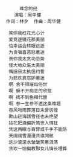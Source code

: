 
            难念的经
          演唱：周华健
       作词：林夕  作曲：周华健

        笑你我枉花光心计
        爱竞逐镜花那美丽
        怕幸运会转眼远逝
        为贪嗔喜恶怒着迷
        责你我太贪功恋势
        怪大地众生太美丽
        悔旧日太执信约誓
        为悲欢哀怨妒着迷
        啊 舍不得璀灿俗世
        啊 躲不开痴恋的欣慰
        啊 找不到色相代替
        啊 参一生参不透这条难题
        吞风吻雨葬落日未曾彷徨
        欺山赶海践雪径也未绝望
        拈花把酒偏折煞世人情狂
        凭这两眼与百臂或千手不能防
        天阔阔雪漫漫共谁同航
        这沙滚滚水皱皱笑着浪荡
        贪欢一饷偏教那女儿情长埋葬

